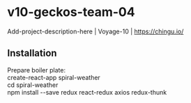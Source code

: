 # v10-geckos-team-04
Add-project-description-here | Voyage-10 | https://chingu.io/

## Installation

Prepare boiler plate:<br>
create-react-app spiral-weather<br>
cd spiral-weather<br>
npm install --save redux react-redux axios redux-thunk<br>
